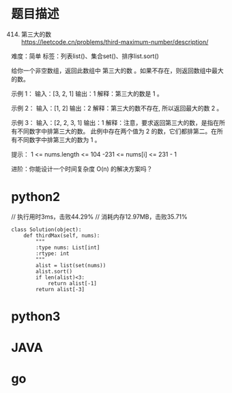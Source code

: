 # 题目描述

414. 第三大的数  
https://leetcode.cn/problems/third-maximum-number/description/  

难度：简单
标签：列表list()、集合set()、排序list.sort()

给你一个非空数组，返回此数组中 第三大的数 。如果不存在，则返回数组中最大的数。

示例 1：
输入：[3, 2, 1]
输出：1
解释：第三大的数是 1 。

示例 2：
输入：[1, 2]
输出：2
解释：第三大的数不存在, 所以返回最大的数 2 。

示例 3：
输入：[2, 2, 3, 1]
输出：1
解释：注意，要求返回第三大的数，是指在所有不同数字中排第三大的数。
此例中存在两个值为 2 的数，它们都排第二。在所有不同数字中排第三大的数为 1 。

提示：
1 <= nums.length <= 104
-231 <= nums[i] <= 231 - 1

进阶：你能设计一个时间复杂度 O(n) 的解决方案吗？

# python2

// 执行用时3ms，击败44.29%
// 消耗内存12.97MB，击败35.71%
```
class Solution(object):
    def thirdMax(self, nums):
        """
        :type nums: List[int]
        :rtype: int
        """
        alist = list(set(nums))
        alist.sort()
        if len(alist)<3:
            return alist[-1]
        return alist[-3]
```

# python3 

# JAVA

# go
